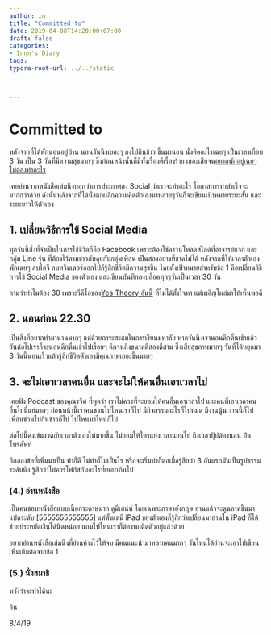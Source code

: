 ```yaml
---
author: in
title: "Committed to"
date: 2019-04-08T14:20:00+07:00
draft: false
categories:
- Innn's Diary
tags:
typora-root-url: ../../static



---
```


# Committed to

หลังจากที่ได้พักนอนอยู่บ้าน นอนวันนึงเยอะๆ ลงไปกินข้าว ขึ้นมานอน นั่งคิดอะไรเฉยๆ เป็นเวลาเกือบ 3 วัน เป็น 3 วันที่มีความสุขมากๆ ซึ่งก่อนหน้านั้นก็มีทั้งเรื่องดีเรื่องร้าย เยอะเสียจน[อยากพักอยู่เฉยๆไม่ต้องทำอะไร](https://innnblog.com/2019/04/just-need-a-break/)

เคยอ่านจากหนังสือเล่มนึงบอกว่าการประกาศลง Social ว่าเราจะทำอะไร โอกาสการทำสำเร็จจะมากกว่าด้วย ดังนั้นหลังจากที่ได้นั่งตกผลึกความคิดตัวเองมาหลายๆวันก็จะเขียนเป้าหมายระยะสั้น และระยะยาวให้ตัวเอง



## 1. เปลี่ยนวิธีการใช้ Social Media

ทุกวันนี้สิ่งที่จำเป็นในการใช้ชีวิตก็คือ Facebook เพราะต้องใช้ดาวน์โหลดสไลด์ที่อาจารย์แจก และกลุ่ม Line รุ่น ที่ต้องไว้ตามข่าวกับคุยกับกลุ่มเพื่อน เป็นสองอย่างที่ขาดไม่ได้ หลังจากที่ให้เวลาตัวเองพักเฉยๆ ลบไอจี ลบทวิตเตอร์ออกไปก็รู้สึกชีวิตมีความสุขขึ้น โดยตั้งเป้าหมายสำหรับข้อ 1 คือเปลี่ยนวิธีการใช้ Social Media ของตัวเอง และเขียนบันทึกลงบล็อคทุกๆวันเป็นเวลา 30 วัน

ถามว่าทำไมต้อง 30 เพราะวีดีโอของ[Yes Theory อันนี้](https://www.youtube.com/watch?v=TA5Ilzauebo&t=638s) ที่ไม่ได้ตั้งใจหา แต่เผอิญโผล่มาให้เห็นพอดี



## 2. นอนก่อน 22.30

เป็นสิ่งที่อยากทำมานานมากๆ แต่ด้วยภาระสะสมในการเรียนมหาลัย หากวันนึงเรานอนดึกตื่นเช้าแล้ว วันต่อไปเราก็จะนอนดึกตื่นเช้าไปเรื่อยๆ ดึกจนถึงขนาดตีสองตีสาม ซึ่งเสียสุขภาพมากๆ วันที่ได้หยุดมา 3 วันนี้นอนเร็วแล้วรู้สึกชีวิตตัวเองมีคุณภาพเยอะขึ้นมากๆ



## 3. จะไม่เอาเวลาคนอื่น และจะไม่ให้คนอื่นเอาเวลาไป

เคยฟัง Podcast ของคุณรวิศ ที่พูดว่า เราไม่ควรที่จะยอมให้คนอื่นเอาเวลาไป และคนที่เอาเวลาคนอื่นไปนี่แย่มากๆ ก่อนหน้านี้เราคนชวนไปไหนเราก็ไป มีกิจกรรมอะไรก็ไปหมด มีงานนู้น งานนี้ก็ไป เพื่อนชวนไปกินข้าวก็ไป ไปไหนมาไหนก็ไป

ต่อไปนี้คงเข้มงวดกับเวลาตัวเองให้มากขึ้น ไม่ยอมให้ใครแย่งเวลานอนไป ถึงเวลาปุ้ปต้องนอน ปิดโทรศัพท์



อีกสองข้อที่เพิ่มมาเป็น ทำก็ดี ไม่ทำก็ไม่เป็นไร หรือจะเริ่มทำก็ต่อเมื่อรู้สึกว่า 3 อันแรกมันเป็นรูปธรรมระดับนึง รู้สึกว่าไม่ควรโฟกัสกับอะไรที่เยอะเกินไป

### (4.) อ่านหนังสือ

เป็นคนชอบหนังสือแบบเนื้อกระดาษมาก ดูมีเสน่ห์ โดยเฉพาะภาษาอังกฤษ อ่านแล้วจะดูฉลาดขึ้นมาแปดระดับ [5555555555555] แต่ตั้งแต่มี iPad ของตัวเองก็รู้สึกว่าเปลี่ยนมาอ่านใน iPad ก็ได้ ช่วยประหยัดเงินได้นิดหน่อย แถมไปไหนเราก็ต้องพกติดตัวอยู่แล้วด้วย

อยากอ่านหนังสือเล่มนึงที่อ่านค้างไว้ให้จบ มีคนแนะนำมาหลายคนมากๆ วันไหนได้อ่านจะเอาไปเขียนเพิ่มเติมต่อจากข้อ 1



### (5.) นั่งสมาธิ



หวังว่าจะทำได้นะ



อิน

8/4/19